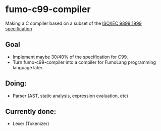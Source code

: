 # fumo-c99-compiler
Making a C compiler based on a subset of the [ISO/IEC 9899:1999 specification](https://www.open-std.org/jtc1/sc22/WG14/www/docs/n1256.pdf)

## Goal
- Implement maybe 30/40% of the specification for C99.
- Turn fumo-c99-compiler into a compiler for FumoLang programming language later.
## Doing:
- Parser (AST, static analysis, expression evaluation, etc)
## Currently done:
- Lexer (Tokenizer)
